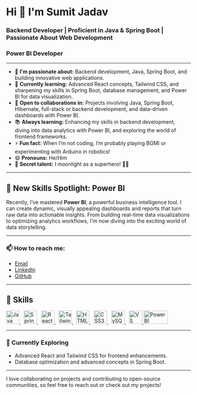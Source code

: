 # Hi 👋 I'm Sumit Jadav  

### Backend Developer | Proficient in Java & Spring Boot | Passionate About Web Development  
### Power BI Developer  

---

- 👀 **I'm passionate about:** Backend development, Java, Spring Boot, and building innovative web applications.  
- 🌱 **Currently learning:** Advanced React concepts, Tailwind CSS, and sharpening my skills in Spring Boot, database management, and Power BI for data visualization.  
- 💞️ **Open to collaborations in:** Projects involving Java, Spring Boot, Hibernate, full-stack or backend development, and data-driven dashboards with Power BI.  
- 📚 **Always learning:** Enhancing my skills in backend development, diving into data analytics with Power BI, and exploring the world of frontend frameworks.  
- ⚡ **Fun fact:** When I’m not coding, I’m probably playing BGMI or experimenting with Arduino in robotics!  
- 😄 **Pronouns:** He/Him  
- 🦸 **Secret talent:** I moonlight as a superhero! 🦸‍♂️  

---

## 🚀 New Skills Spotlight: Power BI  
Recently, I’ve mastered **Power BI**, a powerful business intelligence tool. I can create dynamic, visually appealing dashboards and reports that turn raw data into actionable insights. From building real-time data visualizations to optimizing analytics workflows, I'm now diving into the exciting world of data storytelling.  

---

### 📫 **How to reach me:**  
- [Email](mailto:sumitjadav1807@gmail.com)  
- [LinkedIn](https://www.linkedin.com/in/sumit-jadav-805165306/)  
- [GitHub](https://github.com/Sumit-Jadav-07)  

---

## 🔧 Skills  

<p align="left">
  <a href="https://www.oracle.com/java/" target="_blank" rel="noreferrer">
    <img src="https://raw.githubusercontent.com/danielcranney/readme-generator/main/public/icons/skills/java-colored.svg" width="36" height="36" alt="Java" />
  </a> &nbsp;
  <a href="https://spring.io/projects/spring-boot" target="_blank" rel="noreferrer">
    <img src="https://upload.wikimedia.org/wikipedia/commons/7/79/Spring_Boot.svg" width="36" height="36" alt="Spring Boot" />
  </a> &nbsp;
  <a href="https://reactjs.org/" target="_blank" rel="noreferrer">
    <img src="https://raw.githubusercontent.com/danielcranney/readme-generator/main/public/icons/skills/react-colored.svg" width="36" height="36" alt="React" />
  </a> &nbsp;
  <a href="https://tailwindcss.com/" target="_blank" rel="noreferrer">
    <img src="https://raw.githubusercontent.com/danielcranney/readme-generator/main/public/icons/skills/tailwindcss-colored.svg" width="36" height="36" alt="Tailwind CSS" />
  </a> &nbsp;
  <a href="https://developer.mozilla.org/en-US/docs/Glossary/HTML5" target="_blank" rel="noreferrer">
    <img src="https://raw.githubusercontent.com/danielcranney/readme-generator/main/public/icons/skills/html5-colored.svg" width="36" height="36" alt="HTML5" />
  </a> &nbsp;
  <a href="https://www.w3.org/TR/CSS/#css" target="_blank" rel="noreferrer">
    <img src="https://raw.githubusercontent.com/danielcranney/readme-generator/main/public/icons/skills/css3-colored.svg" width="36" height="36" alt="CSS3" />
  </a> &nbsp;
  <a href="https://www.mysql.com/" target="_blank" rel="noreferrer">
    <img src="https://raw.githubusercontent.com/danielcranney/readme-generator/main/public/icons/skills/mysql-colored.svg" width="36" height="36" alt="MySQL" />
  </a> &nbsp;
  <a href="https://code.visualstudio.com/" target="_blank" rel="noreferrer">
    <img src="https://code.visualstudio.com/assets/images/code-stable.png" width="36" height="36" alt="VS Code" />
  </a>
  <a href="https://app.powerbi.com/" target="_blank" rel="noreferrer">
    <img src="https://1000logos.net/wp-content/uploads/2022/08/Microsoft-Power-BI-Logo.png" width="66" height="36" alt="Power BI" />
  </a>
</p>

---

### 🌱 Currently Exploring  
- Advanced React and Tailwind CSS for frontend enhancements.  
- Database optimization and advanced concepts in Spring Boot.  

---

I love collaborating on projects and contributing to open-source communities, so feel free to reach out or check out my projects!

